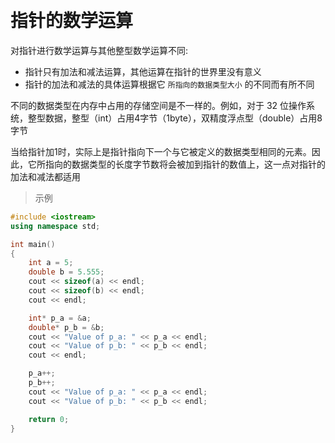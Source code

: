 
&emsp;
# 指针的数学运算

对指针进行数学运算与其他整型数学运算不同:
- 指针只有加法和减法运算，其他运算在指针的世界里没有意义
- 指针的加法和减法的具体运算根据它 `所指向的数据类型大小` 的不同而有所不同


不同的数据类型在内存中占用的存储空间是不一样的。例如，对于 32 位操作系统，整型数据，整型（int）占用4字节（1byte），双精度浮点型（double）占用8字节

当给指针加1时，实际上是指针指向下一个与它被定义的数据类型相同的元素。因此，它所指向的数据类型的长度字节数将会被加到指针的数值上，这一点对指针的加法和减法都适用

>示例
```c++
#include <iostream>
using namespace std;

int main()
{
    int a = 5;
    double b = 5.555;
    cout << sizeof(a) << endl;
    cout << sizeof(b) << endl;
    cout << endl;

    int* p_a = &a;
    double* p_b = &b;
    cout << "Value of p_a: " << p_a << endl;
    cout << "Value of p_b: " << p_b << endl;
    cout << endl;

    p_a++;
    p_b++;
    cout << "Value of p_a: " << p_a << endl;
    cout << "Value of p_b: " << p_b << endl;

    return 0;
}
```

